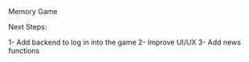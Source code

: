 Memory Game

Next Steps:

1- Add backend to log in into the game
2- Improve UI/UX
3- Add news functions
